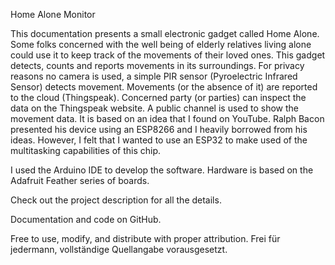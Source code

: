 Home Alone Monitor

This documentation presents a small electronic gadget called Home Alone. Some folks concerned with the well being 
of elderly relatives living alone could use it to keep track of the movements of their loved ones. 
This gadget detects, counts and 
reports movements in its surroundings. For privacy reasons no camera is used, a simple PIR sensor (Pyroelectric Infrared Sensor) 
detects movement. 
Movements (or the absence of it) are reported to the cloud (Thingspeak). Concerned party (or parties) can inspect 
the data on the Thingspeak website. A public channel is used to show the movement data.
It is based on an idea that I found on YouTube. Ralph Bacon presented his device using an ESP8266 and I heavily borrowed from his ideas.
However, I felt that I wanted to use an ESP32 to make used of the multitasking capabilities of this chip.

I used the Arduino IDE to develop the software. Hardware is based on the Adafruit Feather series of boards.

Check out the project description for all the details.

Documentation and code on GitHub.  

Free to use, modify, and distribute with proper attribution.
Frei für jedermann, vollständige Quellangabe vorausgesetzt.

